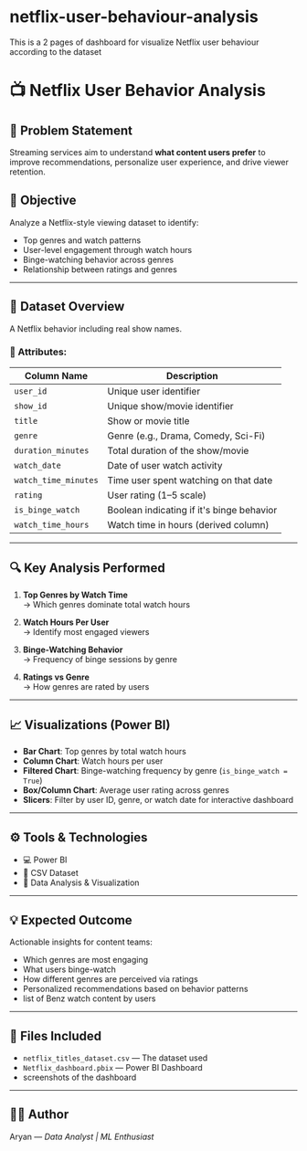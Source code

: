 # netflix-user-behaviour-analysis
This is a 2 pages of dashboard for visualize Netflix user behaviour according to the dataset 

# 📺 Netflix User Behavior Analysis

## 🧠 Problem Statement
Streaming services aim to understand **what content users prefer** to improve recommendations, personalize user experience, and drive viewer retention.

## 🎯 Objective
Analyze a Netflix-style viewing dataset to identify:
- Top genres and watch patterns
- User-level engagement through watch hours
- Binge-watching behavior across genres
- Relationship between ratings and genres

---

## 📁 Dataset Overview

A Netflix behavior including real show names.

### 📌 Attributes:
| Column Name         | Description                                  |
|---------------------|----------------------------------------------|
| `user_id`           | Unique user identifier                       |
| `show_id`           | Unique show/movie identifier                 |
| `title`             | Show or movie title                          |
| `genre`             | Genre (e.g., Drama, Comedy, Sci-Fi)          |
| `duration_minutes`  | Total duration of the show/movie             |
| `watch_date`        | Date of user watch activity                  |
| `watch_time_minutes`| Time user spent watching on that date        |
| `rating`            | User rating (1–5 scale)                      |
| `is_binge_watch`    | Boolean indicating if it's binge behavior    |
| `watch_time_hours`  | Watch time in hours (derived column)         |

---

## 🔍 Key Analysis Performed

1. **Top Genres by Watch Time**  
   → Which genres dominate total watch hours

2. **Watch Hours Per User**  
   → Identify most engaged viewers

3. **Binge-Watching Behavior**  
   → Frequency of binge sessions by genre

4. **Ratings vs Genre**  
   → How genres are rated by users

---

## 📈 Visualizations (Power BI)

- **Bar Chart**: Top genres by total watch hours
- **Column Chart**: Watch hours per user
- **Filtered Chart**: Binge-watching frequency by genre (`is_binge_watch = True`)
- **Box/Column Chart**: Average user rating across genres
- **Slicers**: Filter by user ID, genre, or watch date for interactive dashboard

---

## ⚙ Tools & Technologies

- 💻 Power BI
- 📄 CSV Dataset
- 🧠 Data Analysis & Visualization

---

## 💡 Expected Outcome

Actionable insights for content teams:
- Which genres are most engaging
- What users binge-watch
- How different genres are perceived via ratings
- Personalized recommendations based on behavior patterns
- list of Benz watch content by users

---

## 📂 Files Included

- `netflix_titles_dataset.csv` — The dataset used
- `Netflix_dashboard.pbix` — Power BI Dashboard 
- screenshots of the dashboard 

---

## 👨‍💻 Author
Aryan — *Data Analyst | ML Enthusiast*

